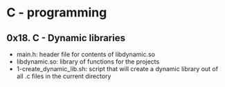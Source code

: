 # C - programming
## 0x18. C - Dynamic libraries
* main.h: header file for contents of libdynamic.so  
* libdynamic.so: library of functions for the projects  
* 1-create_dynamic_lib.sh: script that will create a dynamic library out of
			 all .c files in the current directory